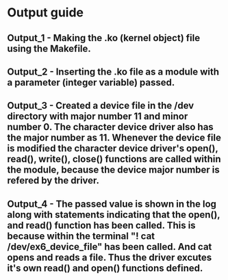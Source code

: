 # Output guide

## Output_1 - Making the .ko (kernel object) file using the Makefile.

## Output_2 - Inserting the .ko file as a module with a parameter (integer variable) passed.

## Output_3 - Created a device file in the /dev directory with major number 11 and minor number 0. The character device driver also has the major number as 11. Whenever the device file is modified the character device driver's open(), read(), write(), close() functions are called within the module, because the device major number is refered by the driver.

## Output_4 - The passed value is shown in the log along with statements indicating that the open(), and read() function has been called. This is because within the terminal "! cat /dev/ex6_device_file" has been called. And cat opens and reads a file. Thus the driver excutes it's own read() and open() functions defined.